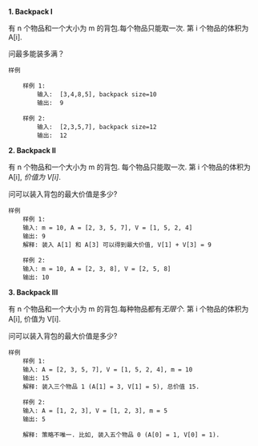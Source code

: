 **1. Backpack I**

有 n 个物品和一个大小为 m 的背包.每个物品只能取一次. 第 i 个物品的体积为 A[i].

问最多能装多满？

	样例
	
		样例 1:
			输入:  [3,4,8,5], backpack size=10
			输出:  9
			
		样例 2:
			输入:  [2,3,5,7], backpack size=12
			输出:  12
	
**2. Backpack II**

有 n 个物品和一个大小为 m 的背包. 每个物品只能取一次. 第 i 个物品的体积为 A\[i], *价值为 V[i]*.

问可以装入背包的最大价值是多少?

	样例
		样例 1:
		输入: m = 10, A = [2, 3, 5, 7], V = [1, 5, 2, 4]
		输出: 9
		解释: 装入 A[1] 和 A[3] 可以得到最大价值, V[1] + V[3] = 9 
		
		样例 2:
		输入: m = 10, A = [2, 3, 8], V = [2, 5, 8]
		输出: 10
		



**3. Backpack III**

有 n 个物品和一个大小为 m 的背包.每种物品都有*无限个*. 第 i 个物品的体积为 A[i], 价值为 V[i].

问可以装入背包的最大价值是多少?


	样例
		样例 1:
		输入: A = [2, 3, 5, 7], V = [1, 5, 2, 4], m = 10
		输出: 15
		解释: 装入三个物品 1 (A[1] = 3, V[1] = 5), 总价值 15.
		
		样例 2:
		输入: A = [1, 2, 3], V = [1, 2, 3], m = 5
		输出: 5
		
		解释: 策略不唯一. 比如, 装入五个物品 0 (A[0] = 1, V[0] = 1).
